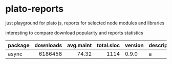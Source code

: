 

# plato-reports

just playground for plato js, reports for selected node modules and libraries

interesting to compare download popularity and reports statistics


|package|downloads|avg.maint|total.sloc|version|description|links|
|-------|--------:|--------:|---------:|-|-|-|
| async | 6186458 | 74.32|1114 | 0.9.0|a|a|
